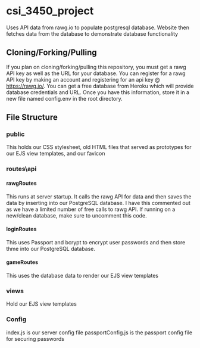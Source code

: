 # csi_3450_project
Uses API data from rawg.io to populate postgresql database.  Website then fetches data from the database to demonstrate database functionality

## Cloning/Forking/Pulling
If you plan on cloning/forking/pulling this repository, you must get a rawg API key as well as the URL for your database.  You can register for a rawg API key by making an account and registering for an api key @ https://rawg.io/.  You can get a free database from Heroku which will provide database credentials and URL.  Once you have this information, store it in a new file named config.env in the root directory.

## File Structure
### public
This holds our CSS stylesheet, old HTML files that served as prototypes for our EJS view templates, and our favicon

### routes\api
#### rawgRoutes
This runs at server startup.  It calls the rawg API for data and then saves the data by inserting into our PostgreSQL database.  I have this commented out as we have a limited number of free calls to rawg API.  If running on a new/clean database, make sure to uncomment this code.
#### loginRoutes
This uses Passport and bcrypt to encrypt user passwords and then store thme into our PostgreSQL database.
#### gameRoutes
This uses the database data to render our EJS view templates

### views
Hold our EJS view templates

### Config
index.js is our server config file
passportConfig.js is the passport config file for securing passwords

